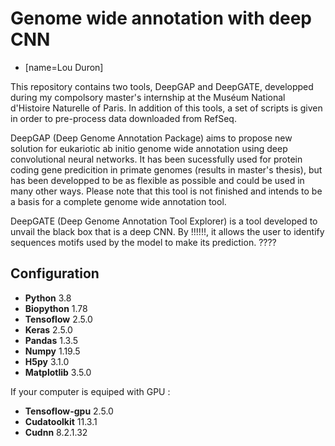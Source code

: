 Genome wide annotation with deep CNN
===
- [name=Lou Duron]

This repository contains two tools, DeepGAP and DeepGATE, developped during my compolsory master's internship at the Muséum National d'Histoire Naturelle of Paris. In addition of this tools, a set of scripts is given in order to pre-process data downloaded from RefSeq.

DeepGAP (Deep Genome Annotation Package) aims to propose new solution for eukariotic ab initio genome wide annotation using deep convolutional neural networks. It has been sucessfully used for protein coding gene predicition in primate genomes (results in master's thesis), but has been developped to be as flexible as possible and could be used in many other ways. Please note that this tool is not finished and intends to be a basis for a complete genome wide annotation tool.

DeepGATE (Deep Genome Annotation Tool Explorer) is a tool developed to unvail the black box that is a deep CNN. By !!!!!!, it allows the user to identify sequences motifs used by the model to make its prediction. ????

## Configuration

- **Python** 3.8
- **Biopython** 1.78
- **Tensoflow** 2.5.0
- **Keras** 2.5.0
- **Pandas** 1.3.5
- **Numpy** 1.19.5
- **H5py** 3.1.0
- **Matplotlib** 3.5.0

If your computer is equiped with GPU :
- **Tensoflow-gpu** 2.5.0
- **Cudatoolkit** 11.3.1
- **Cudnn** 8.2.1.32



